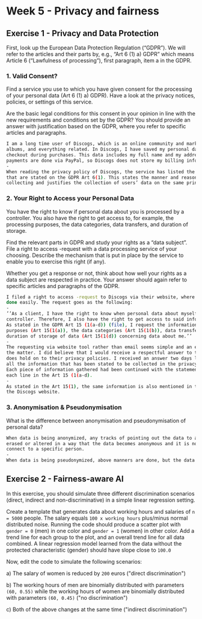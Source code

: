 # Week 5 - Privacy and fairness

## Exercise 1 - Privacy and Data Protection

First, look up the European Data Protection Regulation (“GDPR”). We will refer to the articles and their parts by, e.g., “Art 6 (1) a) GDPR” which means Article 6 (“Lawfulness of processing”), first paragraph, item a in the GDPR.

### 1. Valid Consent?

Find a service you use to which you have given consent for the processing of your personal data (Art 6 (1) a) GDPR). Have a look at the privacy notices, policies, or settings of this service.

Are the basic legal conditions for this consent in your opinion in line with the new requirements and conditions set by the GDPR? You should provide an answer with justification based on the GDPR, where you refer to specific articles and paragraphs.

```bash
I am a long time user of Discogs, which is an online community and marketplace for music
albums, and everything related. In Discogs, I have saved my personal data for quicker
checkout during purchases. This data includes my full name and my address details. The
payments are done via PayPal, so Discogs does not store my billing information.
-
When reading the privacy policy of Discogs, the service has listed the same lawful bases,
that are stated on the GDPR Art 6(1). This states the manner and reason for the data
collecting and justifies the collection of users’ data on the same principles.
```

### 2. Your Right to Access your Personal Data

You have the right to know if personal data about you is processed by a controller. You also have the right to get access to, for example, the processing purposes, the data categories, data transfers, and duration of storage.

Find the relevant parts in GDPR and study your rights as a “data subject”. File a right to access -request with a data processing service of your choosing. Describe the mechanism that is put in place by the service to enable you to exercise this right (if any).

Whether you get a response or not, think about how well your rights as a data subject are respected in practice. Your answer should again refer to specific articles and paragraphs of the GDPR.

```bash
I filed a right to access -request to Discogs via their website, where the request could be
done easily. The request goes as the following:
-
’’As a client, I have the right to know when personal data about myself is processed by a
controller. Therefore, I also have the right to get access to said information.
As stated in the GDPR Art 15 (1(a-d)) (file), I request the information about the processing
purposes (Art 15(1(a)), the data categories (Art 15(1(b)), data transfers (Art 15(1(c)), and
duration of storage of data (Art 15(1(d)) concerning data about me.’’
-
The requesting via website tool rather than email seems simple and an easy approach to
the matter. I did believe that I would receive a respectful answer to the manner and the service
does hold on to their privacy policies. I received an answer two days later, which contained
all the information that has been stated to be collected in the privacy policy of the service.
Each piece of information gathered had been continued with the statement according to
each line in the Art 15 (1(a-d).
-
As stated in the Art 15(1), the same information is also mentioned in the privacy policy of
the Discogs website.
```

### 3. Anonymisation & Pseudonymisation

What is the difference between anonymisation and pseudonymisation of personal data?

```bash
When data is being anonymized, any tracks of pointing out the data to a specific person is
erased or altered in a way that the data becomes anonymous and it is not possible to
connect to a specific person.
-
When data is being pseudonymized, above manners are done, but the data is possible to be connected to specific people/person with additional data, which is not openly available/is only in use of the provider and the subject themselves.
```

## Exercise 2 - Fairness-aware AI
In this exercise, you should simulate three different discrimination scenarios (direct, indirect and non-discriminative) in a simple linear regression setting.

Create a template that generates data about working hours and salaries of `n = 5000` people. The salary equals `100 x working hours` plus/minus normal distributed noise. Running the code should produce a scatter plot with `gender = 0` (men) in one color and `gender = 1` (women) in other color. Add a trend line for each group to the plot, and an overall trend line for all data combined. A linear regression model learned from the data without the protected characteristic (gender) should have slope close to `100.0`

Now, edit the code to simulate the following scenarios:

a) The salary of women is reduced by `200` euros ("direct discrimination")

b) The working hours of men are binomially distributed with parameters `(60, 0.55)` while the working hours of women are binomially distributed with parameters `(60, 0.45)` ("no discrimination")

c) Both of the above changes at the same time ("indirect discrimination")